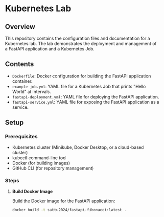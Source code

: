 # Kubernetes Lab

## Overview

This repository contains the configuration files and documentation for a Kubernetes lab. The lab demonstrates the deployment and management of a FastAPI application and a Kubernetes Job.

## Contents

- `Dockerfile`: Docker configuration for building the FastAPI application container.
- `example-job.yml`: YAML file for a Kubernetes Job that prints "Hello World" at intervals.
- `fastapi-deployment.yml`: YAML file for deploying the FastAPI application.
- `fastapi-service.yml`: YAML file for exposing the FastAPI application as a service.

## Setup

### Prerequisites

- Kubernetes cluster (Minikube, Docker Desktop, or a cloud-based cluster)
- kubectl command-line tool
- Docker (for building images)
- GitHub CLI (for repository management)

### Steps

1. **Build Docker Image**

   Build the Docker image for the FastAPI application:

   ```bash
   docker build -t sattu2024/fastapi-fibonacci:latest .